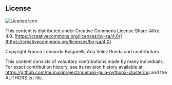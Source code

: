 ## License
![License icon](https://licensebuttons.net/l/by-sa/3.0/88x31.png)

This content is distributed under Creative Commons License Share-Alike, 4.0. [https://creativecommons.org/licenses/by-sa/4.0/](https://creativecommons.org/licenses/by-sa/4.0)

Copyright Franco Leonardo Bulgarelli, Ana Velez Rueda and contributors

This content consists of voluntary contributions made by many
individuals. For exact contribution history, see its revision history
available at https://github.com/mumukiproject/mumuki-guia-python3-clustering and the AUTHORS.txt file.

